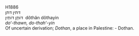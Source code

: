 <body>
  <p>H1886<br>  דּתין    דּתן  <br> דּוֹתָן  דּוֹתַיִן  ‎  dôthân  dôthayin  <br><i>do‘-thawn,</i> <i>do-thah‘-yin </i><br>Of uncertain derivation; <i>Dothan</i>, a place in Palestine: - Dothan.<br></p>
 </body>